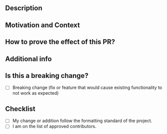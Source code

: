 <!--- Provide a general summary of your changes in the Title above -->

## Description
<!--- Describe your changes in detail -->

## Motivation and Context
<!--- Why is this change required? What problem does it solve? -->
<!--- If it fixes an open issue, please link to the issue here using the syntax: 'Closes #123' -->

## How to prove the effect of this PR?
<!--- Please describe in detail how verify the change you have done. -->
<!--- You should include one or more screenshot(s) of your change that show the changes you are implementing -->
<!--- If you are implementing changes for multiple TMAs, each TMA should have a screenshot. -->
<!--- Additionally for multiple TMAs there should be an overview screenshots that include all changes -->
<!--- You should also ensure to include a screenshot of what the changes should look like, for example from an AIP or SOP -->

## Additional info
<!--- Ignore if not relevant -->
<!--- For example screenshots -->

## Is this a breaking change?
<!--- Does the change require the user to change something on their side? -->
- [ ] Breaking change (fix or feature that would cause existing functionality to not work as expected)

## Checklist
<!--- Go over all the following points, and put an `x` in all the boxes that apply. -->
<!--- If you're unsure about any of these, don't hesitate to ask. We're here to help! -->
<!--- To be on the approved list of contributors, read the README.md -->

- [ ] My change or addition follow the formatting standard of the project.
- [ ] I am on the list of approved contributors. 

<!-- markdownlint-disable-file MD041 -->
